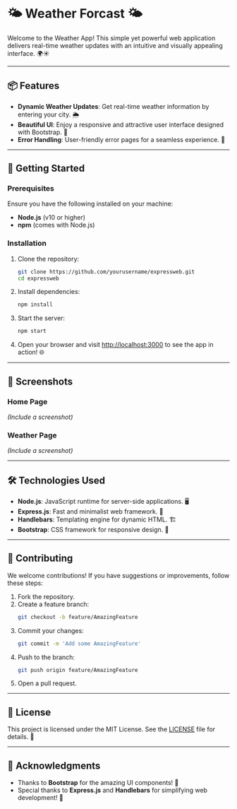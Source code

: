 
# 🌤️ Weather Forcast 🌤️  
Welcome to the Weather App! This simple yet powerful web application delivers real-time weather updates with an intuitive and visually appealing interface. 🌍☀️  

---

## 📦 Features  
- **Dynamic Weather Updates**: Get real-time weather information by entering your city. 🌦️  
- **Beautiful UI**: Enjoy a responsive and attractive user interface designed with Bootstrap. 🎨  
- **Error Handling**: User-friendly error pages for a seamless experience. 🚫  

---

## 🚀 Getting Started  

### Prerequisites  
Ensure you have the following installed on your machine:  
- **Node.js** (v10 or higher)  
- **npm** (comes with Node.js)  

### Installation  

1. Clone the repository:  
   ```bash
   git clone https://github.com/yourusername/expressweb.git
   cd expressweb
   ```  

2. Install dependencies:  
   ```bash
   npm install
   ```  

3. Start the server:  
   ```bash
   npm start
   ```  

4. Open your browser and visit [http://localhost:3000](http://localhost:3000) to see the app in action! 🌐  

---

## 📱 Screenshots  
### Home Page  
*(Include a screenshot)*  

### Weather Page  
*(Include a screenshot)*  

---

## 🛠️ Technologies Used  
- **Node.js**: JavaScript runtime for server-side applications. 🖥️  
- **Express.js**: Fast and minimalist web framework. 🚀  
- **Handlebars**: Templating engine for dynamic HTML. 🏗️  
- **Bootstrap**: CSS framework for responsive design. 📱  

---

## 🤝 Contributing  
We welcome contributions! If you have suggestions or improvements, follow these steps:  

1. Fork the repository.  
2. Create a feature branch:  
   ```bash
   git checkout -b feature/AmazingFeature
   ```  
3. Commit your changes:  
   ```bash
   git commit -m 'Add some AmazingFeature'
   ```  
4. Push to the branch:  
   ```bash
   git push origin feature/AmazingFeature
   ```  
5. Open a pull request.  

---

## 📄 License  
This project is licensed under the MIT License. See the [LICENSE](./LICENSE) file for details. 📜  

---

## 🙌 Acknowledgments  
- Thanks to **Bootstrap** for the amazing UI components! 🎉  
- Special thanks to **Express.js** and **Handlebars** for simplifying web development! 🙏  

